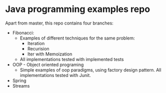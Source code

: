# Java programming examples repo

Apart from master, this repo contains four branches:
  * Fibonacci:
    * Examples of different techniques for the same problem: 
      * Iteration
      * Recurision
      * Iter with Memoization
    * All implementations tested with implemented tests
  * OOP - Object oriented programing
    *  Simple examples of oop paradigms, using factory design pattern. All implementations tested with Junit.
  * Spring
  * Streams
